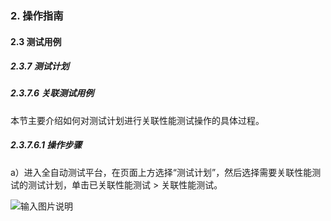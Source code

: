 ### 2. 操作指南

#### 2.3 测试用例

##### 2.3.7 测试计划

##### 2.3.7.6 关联测试用例

本节主要介绍如何对测试计划进行关联性能测试操作的具体过程。

##### 2.3.7.6.1 操作步骤

a）进入全自动测试平台，在页面上方选择“测试计划”，然后选择需要关联性能测试的测试计划，单击已关联性能测试 > 关联性能测试。

![输入图片说明](../../../images/SoFlu%E5%85%A8%E8%87%AA%E5%8A%A8%E6%B5%8B%E8%AF%95%E5%B9%B3%E5%8F%B0%E6%95%99%E7%A8%8B/2.%20%E6%93%8D%E4%BD%9C%E6%8C%87%E5%8D%97/7.%20%E6%B5%8B%E8%AF%95%E8%AE%A1%E5%88%92/6-1.png)
